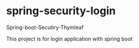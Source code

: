 # spring-security-login
Spring-boot-Secutiry-Thymleaf

This project is for login application with spring boot
